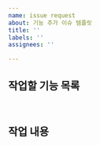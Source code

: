 ```yaml
---
name: issue request
about: 기능 추가 이슈 템플릿
title: ''
labels: ''
assignees: ''

---
```


## 작업할 기능 목록

</br>

## 작업 내용
